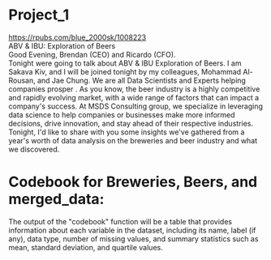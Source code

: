 # Project_1
https://rpubs.com/blue_2000sk/1008223  
ABV &amp; IBU: Exploration of Beers  
Good Evening, Brendan (CEO) and Ricardo (CFO).  
Tonight were going to talk about ABV & IBU Exploration of Beers. I am Sakava Kiv, and I will be joined tonight by my colleagues, Mohammad Al-Rousan, and Jae Chung. We are all Data Scientists and Experts helping companies prosper . As you know, the beer industry is a highly competitive and rapidly evolving market, with a wide range of factors that can impact a company's success. At MSDS Consulting group, we specialize in leveraging data science to help companies or businesses make more informed decisions, drive innovation, and stay ahead of their respective industries. Tonight, I'd like to share with you some insights we've gathered from a year's worth of data analysis on the breweries and beer industry and what we discovered. 

# Codebook for Breweries, Beers, and merged_data:
The output of the "codebook" function will be a table that provides information about each variable in the dataset, including its name, label (if any), data type, number of missing values, and summary statistics such as mean, standard deviation, and quartile values.


